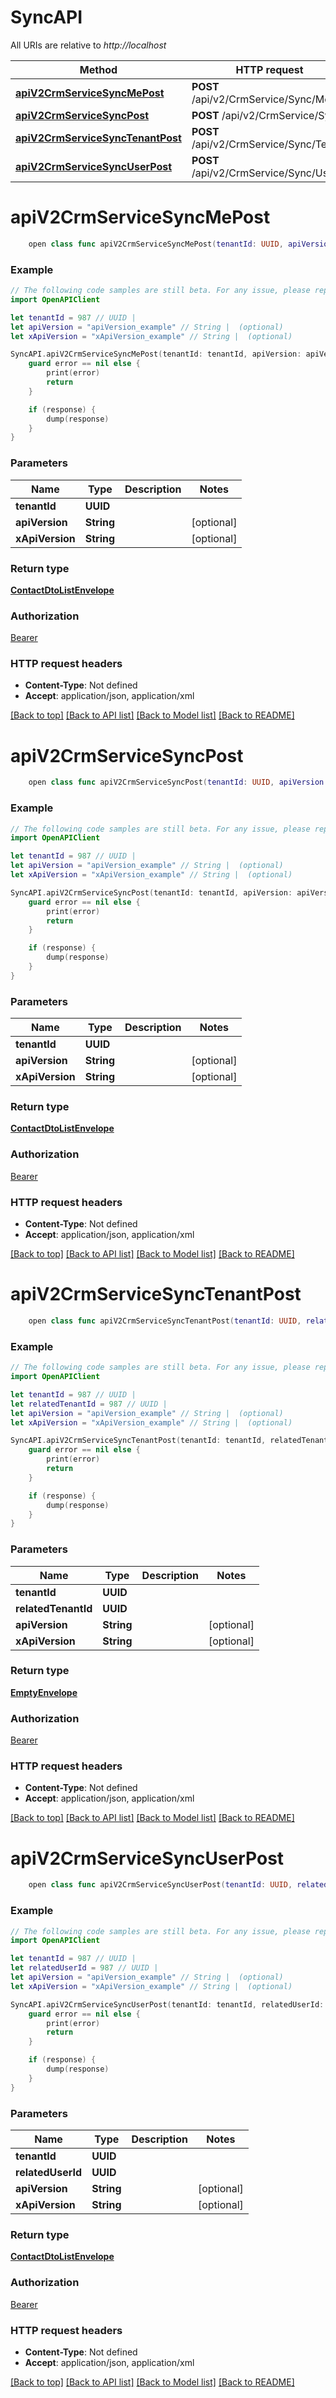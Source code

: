 # SyncAPI

All URIs are relative to *http://localhost*

Method | HTTP request | Description
------------- | ------------- | -------------
[**apiV2CrmServiceSyncMePost**](SyncAPI.md#apiv2crmservicesyncmepost) | **POST** /api/v2/CrmService/Sync/Me | 
[**apiV2CrmServiceSyncPost**](SyncAPI.md#apiv2crmservicesyncpost) | **POST** /api/v2/CrmService/Sync | 
[**apiV2CrmServiceSyncTenantPost**](SyncAPI.md#apiv2crmservicesynctenantpost) | **POST** /api/v2/CrmService/Sync/Tenant | 
[**apiV2CrmServiceSyncUserPost**](SyncAPI.md#apiv2crmservicesyncuserpost) | **POST** /api/v2/CrmService/Sync/User | 


# **apiV2CrmServiceSyncMePost**
```swift
    open class func apiV2CrmServiceSyncMePost(tenantId: UUID, apiVersion: String? = nil, xApiVersion: String? = nil, completion: @escaping (_ data: ContactDtoListEnvelope?, _ error: Error?) -> Void)
```



### Example
```swift
// The following code samples are still beta. For any issue, please report via http://github.com/OpenAPITools/openapi-generator/issues/new
import OpenAPIClient

let tenantId = 987 // UUID | 
let apiVersion = "apiVersion_example" // String |  (optional)
let xApiVersion = "xApiVersion_example" // String |  (optional)

SyncAPI.apiV2CrmServiceSyncMePost(tenantId: tenantId, apiVersion: apiVersion, xApiVersion: xApiVersion) { (response, error) in
    guard error == nil else {
        print(error)
        return
    }

    if (response) {
        dump(response)
    }
}
```

### Parameters

Name | Type | Description  | Notes
------------- | ------------- | ------------- | -------------
 **tenantId** | **UUID** |  | 
 **apiVersion** | **String** |  | [optional] 
 **xApiVersion** | **String** |  | [optional] 

### Return type

[**ContactDtoListEnvelope**](ContactDtoListEnvelope.md)

### Authorization

[Bearer](../README.md#Bearer)

### HTTP request headers

 - **Content-Type**: Not defined
 - **Accept**: application/json, application/xml

[[Back to top]](#) [[Back to API list]](../README.md#documentation-for-api-endpoints) [[Back to Model list]](../README.md#documentation-for-models) [[Back to README]](../README.md)

# **apiV2CrmServiceSyncPost**
```swift
    open class func apiV2CrmServiceSyncPost(tenantId: UUID, apiVersion: String? = nil, xApiVersion: String? = nil, completion: @escaping (_ data: ContactDtoListEnvelope?, _ error: Error?) -> Void)
```



### Example
```swift
// The following code samples are still beta. For any issue, please report via http://github.com/OpenAPITools/openapi-generator/issues/new
import OpenAPIClient

let tenantId = 987 // UUID | 
let apiVersion = "apiVersion_example" // String |  (optional)
let xApiVersion = "xApiVersion_example" // String |  (optional)

SyncAPI.apiV2CrmServiceSyncPost(tenantId: tenantId, apiVersion: apiVersion, xApiVersion: xApiVersion) { (response, error) in
    guard error == nil else {
        print(error)
        return
    }

    if (response) {
        dump(response)
    }
}
```

### Parameters

Name | Type | Description  | Notes
------------- | ------------- | ------------- | -------------
 **tenantId** | **UUID** |  | 
 **apiVersion** | **String** |  | [optional] 
 **xApiVersion** | **String** |  | [optional] 

### Return type

[**ContactDtoListEnvelope**](ContactDtoListEnvelope.md)

### Authorization

[Bearer](../README.md#Bearer)

### HTTP request headers

 - **Content-Type**: Not defined
 - **Accept**: application/json, application/xml

[[Back to top]](#) [[Back to API list]](../README.md#documentation-for-api-endpoints) [[Back to Model list]](../README.md#documentation-for-models) [[Back to README]](../README.md)

# **apiV2CrmServiceSyncTenantPost**
```swift
    open class func apiV2CrmServiceSyncTenantPost(tenantId: UUID, relatedTenantId: UUID, apiVersion: String? = nil, xApiVersion: String? = nil, completion: @escaping (_ data: EmptyEnvelope?, _ error: Error?) -> Void)
```



### Example
```swift
// The following code samples are still beta. For any issue, please report via http://github.com/OpenAPITools/openapi-generator/issues/new
import OpenAPIClient

let tenantId = 987 // UUID | 
let relatedTenantId = 987 // UUID | 
let apiVersion = "apiVersion_example" // String |  (optional)
let xApiVersion = "xApiVersion_example" // String |  (optional)

SyncAPI.apiV2CrmServiceSyncTenantPost(tenantId: tenantId, relatedTenantId: relatedTenantId, apiVersion: apiVersion, xApiVersion: xApiVersion) { (response, error) in
    guard error == nil else {
        print(error)
        return
    }

    if (response) {
        dump(response)
    }
}
```

### Parameters

Name | Type | Description  | Notes
------------- | ------------- | ------------- | -------------
 **tenantId** | **UUID** |  | 
 **relatedTenantId** | **UUID** |  | 
 **apiVersion** | **String** |  | [optional] 
 **xApiVersion** | **String** |  | [optional] 

### Return type

[**EmptyEnvelope**](EmptyEnvelope.md)

### Authorization

[Bearer](../README.md#Bearer)

### HTTP request headers

 - **Content-Type**: Not defined
 - **Accept**: application/json, application/xml

[[Back to top]](#) [[Back to API list]](../README.md#documentation-for-api-endpoints) [[Back to Model list]](../README.md#documentation-for-models) [[Back to README]](../README.md)

# **apiV2CrmServiceSyncUserPost**
```swift
    open class func apiV2CrmServiceSyncUserPost(tenantId: UUID, relatedUserId: UUID, apiVersion: String? = nil, xApiVersion: String? = nil, completion: @escaping (_ data: ContactDtoListEnvelope?, _ error: Error?) -> Void)
```



### Example
```swift
// The following code samples are still beta. For any issue, please report via http://github.com/OpenAPITools/openapi-generator/issues/new
import OpenAPIClient

let tenantId = 987 // UUID | 
let relatedUserId = 987 // UUID | 
let apiVersion = "apiVersion_example" // String |  (optional)
let xApiVersion = "xApiVersion_example" // String |  (optional)

SyncAPI.apiV2CrmServiceSyncUserPost(tenantId: tenantId, relatedUserId: relatedUserId, apiVersion: apiVersion, xApiVersion: xApiVersion) { (response, error) in
    guard error == nil else {
        print(error)
        return
    }

    if (response) {
        dump(response)
    }
}
```

### Parameters

Name | Type | Description  | Notes
------------- | ------------- | ------------- | -------------
 **tenantId** | **UUID** |  | 
 **relatedUserId** | **UUID** |  | 
 **apiVersion** | **String** |  | [optional] 
 **xApiVersion** | **String** |  | [optional] 

### Return type

[**ContactDtoListEnvelope**](ContactDtoListEnvelope.md)

### Authorization

[Bearer](../README.md#Bearer)

### HTTP request headers

 - **Content-Type**: Not defined
 - **Accept**: application/json, application/xml

[[Back to top]](#) [[Back to API list]](../README.md#documentation-for-api-endpoints) [[Back to Model list]](../README.md#documentation-for-models) [[Back to README]](../README.md)

